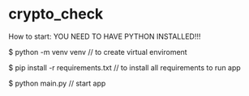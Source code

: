 # crypto_check

How to start:
YOU NEED TO HAVE PYTHON INSTALLED!!!

$ python -m venv venv // to create virtual enviroment 

$ pip install -r requirements.txt // to install all requirements to run app

$ python main.py // start app
